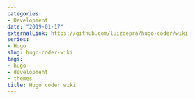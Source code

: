 ```yaml
---
categories:
- Development
date: "2019-01-17"
externalLink: https://github.com/luizdepra/hugo-coder/wiki
series:
- Hugo
slug: hugo-coder-wiki
tags:
- hugo
- development
- themes
title: Hugo coder wiki
---
```

